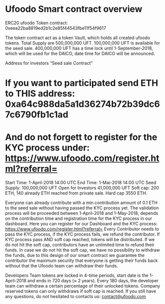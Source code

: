 # Ufoodo Smart contract overview
ERC20 ufoodo Token contract: 0xeea22ba8819ed2b1c2e85f44543fbe11f54f9617

The token contract act as a token Vault, which holds all created ufoodo tokens.
Total Supply are 500,000,000 UFT.
100,000,000 UFT is available for the seed sale.
400,000,000 UFT has a time lock until 1-September-2018, which will be used for the DAICO, date time for DAICO will be announced.

Address for investors “Seed sale Contract”
# If you want to participated send ETH to THIS address: 0xa64c988da5a1d36274b72b39dc67c6790fb1c1ad 
# And do not forgett to register for the KYC process under: https://www.ufoodo.com/register.html?referral=

Start Time: 1-April-2018 14:00 UTC
End Time: 1-Mai-2018 14:00 UTC
Seed Supply: 100,000,000 UFT
Open for Investors 41,000,000 UFT
Soft cap: 200 ETH, 140 already ETH reached from private sale.
Hard cap 3550 ETH.

Everyone can already contribute with a min contribution amount of 0.1 ETH to the seed sale without having passed the KYC process yet.
The validation process will be proceeded between 1-April-2018 and 1-May-2018, depends on the contribution time and registration time for the KYC process in our dashboard.
Here you can register for our Dashboard and the KYC process: https://www.ufoodo.com/register.html?referral=
Every Contributor needs to pass the KYC process, if the KYC process fails, we refund the contributor.
If KYC process pass AND soft cap reached, tokens will be distributed.
If we do not hit the soft cap, contributors have an unlimited time to refund their funds. 
In case we do not hit the soft cap, we have no possibility to withdraw the funds, due to this design of our smart contract we guarantee the contributor the maximum security that everyone is getting their funds back without that the Ufoodo team can withdraw their funds.

Developers Team tokens are locked in 4-time periods, start date is the 1-April-2018 and ends in 720 days (≈ 2 years).
Every 180 days, the developer team can withdraw a certain percentage of their unlocked tokens.
Company reserved tokens can only withdraws if soft cap is reached.
If you still have any questions, do not hesitated to contacts us: contact@ufoodo.com 
